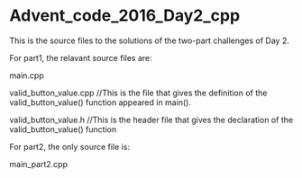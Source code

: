 # Advent_code_2016_Day2_cpp
This is the source files to the solutions of the two-part challenges of Day 2.


For part1, the relavant source files are:

main.cpp  

valid_button_value.cpp  //This is the file that gives the definition of the valid_button_value() function appeared in main().

valid_button_value.h  //This is the header file that gives the declaration of the valid_button_value() function


For part2, the only source file is:


main_part2.cpp
